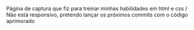Página de captura que fiz para treinar minhas habilidades em html e css / Não está responsivo, pretendo lançar os próximos commits com o código aprimorado
